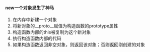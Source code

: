 #### new一个对象发生了神马

1. 在内存中新建一个对象
2. 将新对象的__proto__赋值为构造函数的prototype属性
3. 构造函数内部的this被复制为这个新对象
4. 执行构造函数内部的代码
5. 如果构造函数返回非空对象，则返回该对象；否则返回刚创建的对象
